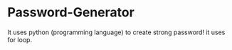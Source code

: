 # Password-Generator
It uses python (programming language) to create strong password! it uses for loop.
